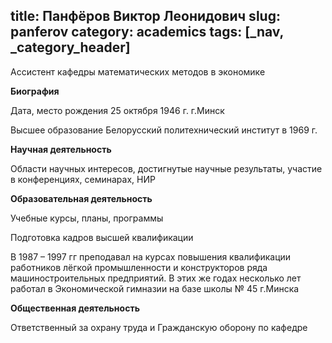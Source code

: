 title: Панфёров Виктор Леонидович
slug: panferov
category: academics
tags: [_nav, _category_header]
---

Ассистент кафедры математических методов в экономике

__Биография__

Дата, место рождения  25 октября 1946 г.  г.Минск

Высшее образование  Белорусский политехнический институт в 1969 г.

__Научная деятельность__

Области научных интересов, достигнутые научные результаты, участие в конференциях, семинарах, НИР

__Образовательная деятельность__

Учебные курсы, планы, программы

Подготовка кадров высшей квалификации

В 1987 – 1997 гг преподавал на курсах повышения квалификации работников лёгкой промышленности и конструкторов ряда машиностроительных предприятий. В этих же годах несколько лет работал в Экономической гимназии на базе школы № 45 г.Минска

__Общественная деятельность__

Ответственный за охрану труда и Гражданскую оборону по кафедре
